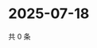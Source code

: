 # 2025-07-18

共 0 条

<!-- BEGIN ZHIHUQUESTIONS -->
<!-- 最后更新时间 Fri Jul 18 2025 08:59:14 GMT+0800 (China Standard Time) -->

<!-- END ZHIHUQUESTIONS -->
